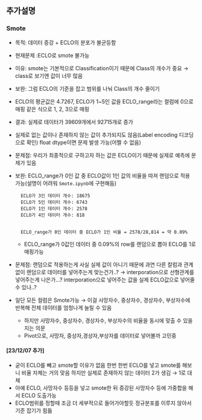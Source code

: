 ## 추가설명
### Smote
- 목적: 데이터 증강 + ECLO의 분포가 불균등함
- 현재문제 :ECLO로 smote 불가능
- 이유: smote는 기본적으로 Classification이기 때문에 Class의 개수가 중요  → class로 보기엔 값이 너무 많음
- 보완: 그럼 ECLO의 기준을 잡고 범위를 나눠 Class의 개수 줄이기
- ECLO의 평균값은 4.7267, ECLO가 1~5인 값을 ECLO_range라는 컬럼에 0으로 매핑 같은 식으로 1, 2, 3으로 매핑
- 결과: 실제로 데이터가 39609개에서 92715개로 증가
- 실제로 없는 값이나 존재하지 않는 값이 추가되지도 않음(Label encoding 디코딩으로 확인) float dtype이면 문제 발생 가능(어쩔 수 없음)
- 문제점: 우리가 최종적으로 구하고자 하는 값은 ECLO이기 때문에 실제로 예측에 문제가 있음
- 보완: ECLO_range가 0인 값 중 ECLO값이 1인 값의 비율을 따져 랜덤으로 적용 가능(설명이 어려워 `Smote.ipynb`에 구현해둠)


        ECLO가 3인 데이터 개수: 18675 
        ECLO가 5인 데이터 개수: 6743  
        ECLO가 1인 데이터 개수: 2578  
        ECLO가 4인 데이터 개수: 818   


        ECLO_range가 0인 데이터 중 ECLO가 1인 비율 = 2578/28,814 = 약 0.09%

    - ECLO_range가 0값인 데이터 중 0.09%의 row를 랜덤으로 뽑아 ECLO를 1로 매핑가능
- 문제점: 랜덤으로 적용하는게 사실 실제 값이 아니기 때문에 과연 다른 칼럼과 관계없이 랜덤으로 데이터를 넣어주는게 맞는건가..?
→ interporation으로 선형관계를 넣어주는게 나은가…? interporation으로 넣어주는 값을 실제 ECLO값으로 넣어줄 수 있나..?
- 일단 모든 컬럼은 Smote가능 → 이걸 사망자수, 중상자수, 경상자수, 부상자수에 반복해 전체 데이터를 엄청나게 늘릴 수 있음
    -  하지만 사망자수, 중상자수, 경상자수, 부상자수의 비율을 동시에 맞출 수 있을지는 의문
    - Pivot으로, 사망자, 중상자,경상자,부상자를 데이터로 넣어볼까 고민중


#### [23/12/07 추가]
- 굳이 ECLO를 빼고 smote할 이유가 없음 한번 한번 ECLO를 넣고 smote를 해보니 비율 자체는 거의 맞음 하지만 실제로 존재하지 않는 데이터 2가 생김 → 1로 대체
- 아예 ECLO, 사망자수 등등을 넣고 smote한 뒤 증강된 사망자수 등에 가중합을 해서 ECLO 도출가능
- ECLO범위를 정할때 조금 더 세부적으로 들어가야할듯 정규분포를 이루지 않아서 기준 잡기가 힘듦